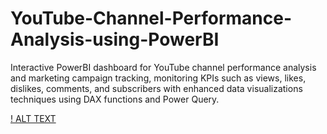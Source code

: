 # YouTube-Channel-Performance-Analysis-using-PowerBI
 Interactive PowerBI dashboard for YouTube channel performance analysis and marketing campaign tracking, monitoring KPIs such as views, likes, dislikes, comments, and subscribers with enhanced data visualizations techniques using DAX functions and Power Query. 

 [! ALT TEXT](https://github.com/Pralhad789/YouTube-Channel-Performance-Analysis-using-PowerBI/blob/main/Channel_Dashboard.png)
